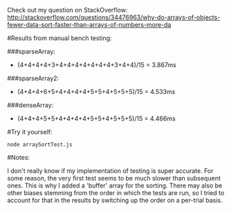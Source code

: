 Check out my question on StackOverflow: http://stackoverflow.com/questions/34476963/why-do-arrays-of-objects-fewer-data-sort-faster-than-arrays-of-numbers-more-da

#Results from manual bench testing:

###sparseArray:
* (4+4+4+4+3+4+4+4+4+4+4+4+3+4+4)/15 = 3.867ms

###sparseArray2:
* (4+4+4+6+5+4+4+4+4+5+5+4+5+5+5)/15 = 4.533ms

###denseArray:
* (4+4+4+5+5+4+4+4+4+5+5+4+5+5+5)/15 = 4.466ms

#Try it yourself:

`node arraySortTest.js`

#Notes:

I don't really know if my implementation of testing is super accurate. For some reason, the very first test seems to be much slower than subsequent ones. This is why I added a 'buffer' array for the sorting. There may also be other biases stemming from the order in which the tests are run, so I tried to account for that in the results by switching up the order on a per-trial basis.